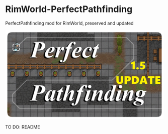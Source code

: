 # RimWorld-PerfectPathfinding
PerfectPathfinding mod for RimWorld, preserved and updated

![Perfect Pathfinding (1.5 Update)](About/Preview.png)

TO DO: README